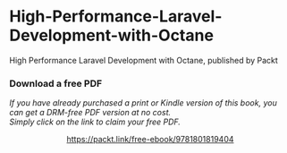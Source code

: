 # High-Performance-Laravel-Development-with-Octane
High Performance Laravel Development with Octane, published by Packt
### Download a free PDF

 <i>If you have already purchased a print or Kindle version of this book, you can get a DRM-free PDF version at no cost.<br>Simply click on the link to claim your free PDF.</i>
<p align="center"> <a href="https://packt.link/free-ebook/9781801819404">https://packt.link/free-ebook/9781801819404 </a> </p>